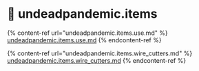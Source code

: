 # 🔦 undeadpandemic.items

{% content-ref url="undeadpandemic.items.use.md" %}
[undeadpandemic.items.use.md](undeadpandemic.items.use.md)
{% endcontent-ref %}

{% content-ref url="undeadpandemic.items.wire_cutters.md" %}
[undeadpandemic.items.wire\_cutters.md](undeadpandemic.items.wire\_cutters.md)
{% endcontent-ref %}
